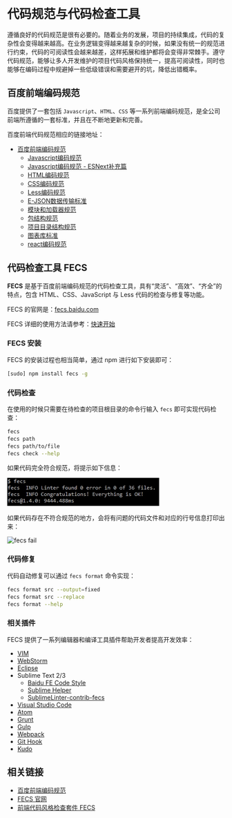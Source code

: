 # 代码规范与代码检查工具

遵循良好的代码规范是很有必要的。随着业务的发展，项目的持续集成，代码的复杂性会变得越来越高。在业务逻辑变得越来越复杂的时候，如果没有统一的规范进行约束，代码的可阅读性会越来越差，这样拓展和维护都将会变得非常棘手。遵守代码规范，能够让多人开发维护的项目代码风格保持统一，提高可阅读性，同时也能够在编码过程中规避掉一些低级错误和需要避开的坑，降低出错概率。

## 百度前端编码规范

百度提供了一套包括 `Javascript`、`HTML`、`CSS` 等一系列前端编码规范，是全公司前端所遵循的一套标准，并且在不断地更新和完善。

百度前端代码规范相应的链接地址：

- [百度前端编码规范](https://github.com/ecomfe/spec)
    - [Javascript编码规范](https://github.com/ecomfe/spec/blob/master/javascript-style-guide.md)
    - [Javascript编码规范 - ESNext补充篇](https://github.com/ecomfe/spec/blob/master/es-next-style-guide.md)
    - [HTML编码规范](https://github.com/ecomfe/spec/blob/master/html-style-guide.md)
    - [CSS编码规范](https://github.com/ecomfe/spec/blob/master/css-style-guide.md)
    - [Less编码规范](https://github.com/ecomfe/spec/blob/master/less-code-style.md)
    - [E-JSON数据传输标准](https://github.com/ecomfe/spec/blob/master/e-json.md)
    - [模块和加载器规范](https://github.com/ecomfe/spec/blob/master/module.md)
    - [包结构规范](https://github.com/ecomfe/spec/blob/master/package.md)
    - [项目目录结构规范](https://github.com/ecomfe/spec/blob/master/directory.md)
    - [图表库标准](https://github.com/ecomfe/spec/blob/master/chart.md)
    - [react编码规范](https://github.com/ecomfe/spec/blob/master/react-style-guide.md)

## 代码检查工具 FECS

**FECS** 是基于百度前端编码规范的代码检查工具，具有“灵活”、“高效”、“齐全”的特点，包含 HTML、CSS、JavaScript 与 Less 代码的检查与修复等功能。

FECS 的官网是：[fecs.baidu.com](http://fecs.baidu.com)

FECS 详细的使用方法请参考：[快速开始](http://fecs.baidu.com/api)

### FECS 安装

FECS 的安装过程也相当简单，通过 npm 进行如下安装即可：

```bash
[sudo] npm install fecs -g
```

### 代码检查

在使用的时候只需要在待检查的项目根目录的命令行输入 `fecs` 即可实现代码检查：

```bash
fecs
fecs path
fecs path/to/file
fecs check --help
```

如果代码完全符合规范，将提示如下信息：

![fecs success](./images/spec-fecs-success.jpg)

如果代码存在不符合规范的地方，会将有问题的代码文件和对应的行号信息打印出来：

![fecs fail](./images/spec-fecs-faile.jpg)

### 代码修复

代码自动修复可以通过 `fecs format` 命令实现：

```bash
fecs format src --output=fixed
fecs format src --replace
fecs format --help
```

### 相关插件

FECS 提供了一系列编辑器和编译工具插件帮助开发者提高开发效率：

- [VIM](https://github.com/hushicai/fecs.vim)
- [WebStorm](https://github.com/leeight/Baidu-FE-Code-Style#webstorm)
- [Eclipse](https://github.com/ecomfe/fecs-eclipse)
- Sublime Text 2/3
    - [Baidu FE Code Style](https://github.com/leeight/Baidu-FE-Code-Style)
    - [Sublime Helper](https://github.com/baidu-lbs-opn-fe/Sublime-fecsHelper)
    - [SublimeLinter-contrib-fecs](https://github.com/robbenmu/SublimeLinter-contrib-fecs)
- [Visual Studio Code](https://github.com/21paradox/fecs-visual-studio-code)
- [Atom](https://github.com/8427003/atom-fecs)
- [Grunt](https://github.com/ecomfe/fecs-grunt)
- [Gulp](https://github.com/ecomfe/fecs-gulp)
- [Webpack](https://github.com/ecomfe/fecs-loader)
- [Git Hook](https://github.com/cxtom/fecs-git-hooks)
- [Kudo](https://github.com/ecomfe/kudo)

## 相关链接

- [百度前端编码规范](https://github.com/ecomfe/spec)
- [FECS 官网](http://fecs.baidu.com)
- [前端代码风格检查套件 FECS](http://efe.baidu.com/blog/fecs)